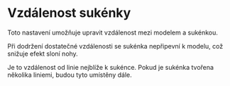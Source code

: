Vzdálenost sukénky
====
Toto nastavení umožňuje upravit vzdálenost mezi modelem a sukénkou.

Při dodržení dostatečné vzdálenosti se sukénka nepřipevní k modelu, což snižuje efekt sloní nohy.

Je to vzdálenost od linie nejblíže k sukénce. Pokud je sukénka tvořena několika liniemi, budou tyto umístěny dále.
